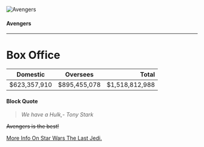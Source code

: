 ![Avengers](https://github.com/akshayjraju/Akshay-Class-work/blob/master/the_avengers.jpg)

#### Avengers
---
Box Office
===

| Domestic      | Oversees      | Total          |
| ------------- |:-------------:| -----:         |
| $623,357,910	|  $895,455,078 | $1,518,812,988 |

#### Block Quote
> _We have a  Hulk,- Tony Stark_

~~Avengers is the best!~~

[More Info On Star Wars The Last Jedi.](README.md)

